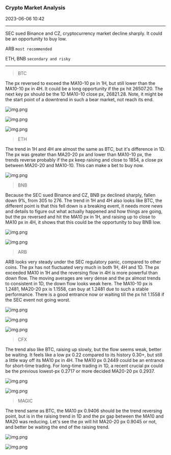 ### Crypto Market Analysis
2023-06-06 10:42

---

SEC sued Binance and CZ, cryptocurrency market decline sharply. It could be an opportunity 
to buy low.

ARB `most recommended`

ETH, BNB `secondary and risky`

---
> BTC

The px reversed to exceed the MA10-10 px in 1H, but still lower than the MA10-10 px in 4H.
It could be a long opportunity if the px hit 26507.20. 
The next key px should be the 1D MA10-10 close px, 26821.28.
Note, it might be the start point of a downtrend in such a bear market, not reach its end. 

![img.png](imgs/20230606/1050-BTC-1H.png)

![img.png](imgs/20230606/1059-BTC-4H.png)

![img.png](imgs/20230606/1104-BTC-1D.png)

> ETH 

The trend in 1H and 4H are almost the same as BTC, but it's difference in 1D.
The px was greater than MA20-20 px and lower than MA10-10 px, the trends reverse probably
if the px keep raising and close to 1854, a close px between MA20-20 and MA10-10.
This can make a bet to buy now. 

![img.png](imgs/20230606/1209-ETH-1D.png)

> BNB
 
Because the SEC sued Binance and CZ, BNB px declined sharply, fallen down 9%, from 305 to 276. 
The trend in 1H and 4H also looks like BTC, the different point is that this fell down is a breaking event,
it needs more news and details to figure out what actually happened and how things are going, but the px reversed and hit the MA10 px in 1H,
and raising up to close to MA10 px in 4H, it shows that this could be the opportunity to buy BNB low.

![img.png](imgs/20230606/1139-BNB-4H.png)

![img.png](imgs/20230606/1138-BNB-1D.png)

> ARB

ARB looks very steady under the SEC regulatory panic, compared to other coins. 
The px has not fluctuated very much in both 1H, 4H and 1D.
The px exceeded MA10 in 1H and the reversing flow in 4H is more powerful than down flow.
The moving averages are very dense and the px almost trends to consistent in 1D, the down flow looks weak here.
The MA10-10 px is 1.2481, MA20-20 px is 1.1558, can buy at 1.2481 due to such a stable performance. 
There is a good entrance now or waiting till the px hit 1.1558 if the SEC event not going worst.

![img.png](imgs/20230606/1144-ARB-1H.png)

![img.png](imgs/20230606/1147-ARB-4H.png)

![img.png](imgs/20230606/1158-ARB-1D.png)

> CFX

The trend also like BTC, raising up slowly, but the flow seems weak, better be waiting.
It feels like a low px 0.22 compared to its history 0.30+, but still a little way off its MA10 px in 4H.
The MA10 px 0.2449 could be an entrance for short-time trading.
For long-time trading in 1D, a recent crucial px could be the previous lowest-px 0.2717 or 
more decided MA20-20 px 0.2937.

![img.png](imgs/20230606/1504-CFX-4H.png)

![img.png](imgs/20230606/1514-CFX-1D.png)

> MAGIC

The trend same as BTC, the MA10 px 0.9406 should be the trend reversing point,
but is in the raising trend in 1D and the px gap between the MA10 and MA20 was reducing.
Let's see the px will hit MA20-20 px 0.9045 or not, and better be waiting the end of the raising trend.

![img.png](imgs/20230606/1518-MAGIC-4H.png)

![img.png](imgs/20230606/1529-MAGIC-1D.png)
